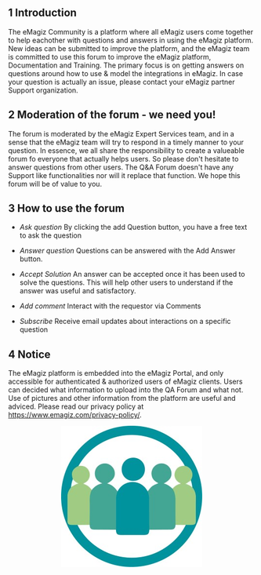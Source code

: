 ## 1 Introduction

The eMagiz Community is a platform where all eMagiz users come together to help eachother with questions and answers in using the eMagiz platform. New ideas can be submitted to improve the platform, and the eMagiz team is committed to use this forum to improve the eMagiz platform, Documentation and Training. The primary focus is on getting answers on questions around how to use & model the integrations in eMagiz. In case your question is actually an issue, please contact your eMagiz partner Support organization.

## 2 Moderation of the forum - we need you!

The forum is moderated by the eMagiz Expert Services team, and in a sense that the eMagiz team will try to respond in a timely manner to your question. In essence, we all share the responsibility to create a valueable forum fo everyone that actually helps users. So please don't hesitate to answer questions from other users. The Q&A Forum doesn't have any Support like functionalities nor will it replace that function. We hope this forum will be of value to you.

## 3 How to use the forum

- *Ask question*
By clicking the add Question button, you have a free text to ask the question

- *Answer question*
Questions can be answered with the Add Answer button. 

- *Accept Solution*
An answer can be accepted once it has been used to solve the questions. This will help other users to understand if the answer was useful and satisfactory.

- *Add comment*
Interact with the requestor via Comments

- *Subscribe*
Receive email updates about interactions on a specific question


## 4 Notice

The eMagiz platform is embedded into the eMagiz Portal, and only accessible for authenticated & authorized users of eMagiz clients. Users can decided what information to upload into the QA Forum and what not. Use of pictures and other information from the platform are useful and adviced. Please read our privacy policy at https://www.emagiz.com/privacy-policy/.
<p align="center"><img  src="../../img/howto/Community-Icon.jpg"></p>
